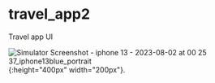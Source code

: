 # travel_app2

Travel app UI 

![Simulator Screenshot - iphone 13 - 2023-08-02 at 00 25 37_iphone13blue_portrait](https://github.com/aminick21/Flutter_UIs/assets/91913427/9f5ebe37-f53b-4f33-a496-2def8813352a){:height="400px" width="200px"}.
